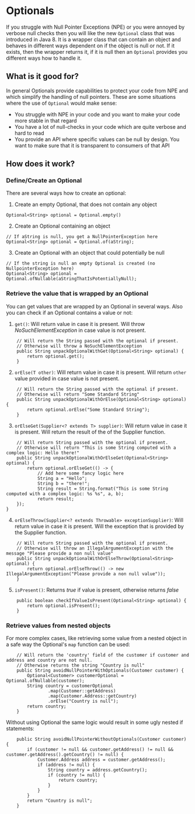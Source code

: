 # Optionals
If you struggle with Null Pointer Exceptions (NPE) or you were annoyed by verbose null checks then you will
like the new `Optional` class that was introduced in Java 8. It is a wrapper class that can contain an object 
and behaves in different ways dependent on if the object is null or not. If it exists, then the wrapper returns
it, if it is null then an `Optional` provides you different ways how to handle it.

## What is it good for?
In general Optionals provide capabilities to protect your code from NPE and which simplify the handling 
of null pointers. These are some situations where the use of `Optional` would make sense:
* You struggle with NPE in your code and you want to make your code more stable in that regard
* You have a lot of null-checks in your code which are quite verbose and hard to read
* You provide an API where specific values can be null by design. You want to make sure that it is transparent
 to consumers of that API  
 
## How does it work?
### Define/Create an Optional
There are several ways how to create an optional:
1. Create an empty Optional, that does not contain any object
```
Optional<String> optional = Optional.empty()
```
2. Create an Optional containing an object
```
// If aString is null, you get a NullPointerException here
Optional<String> optional = Optional.of(aString);
```
3. Create an Optional with an object that could potentially be null
```
// If the string is null an empty Optional is created (no NullpointerException here)
Optional<String> optional = Optional.ofNullable(aStringThatIsPotentiallyNull);
```

### Retrieve the value that is wrapped by an Optional
You can get values that are wrapped by an Optional in several ways. Also you can check if an Optional contains a value 
or not:  
1. `get()`: Will return value in case it is present. Will throw *NoSuchElementException* in case value is not present.
```
    // Will return the String passed with the optional if present. 
    // Otherwise will throw a NoSuchElementException
    public String unpackOptionalWithGet(Optional<String> optional) {
        return optional.get(); 
    }
```
2. `orElse(T other)`: Will return value in case it is present. Will return `other` value provided in case value is not 
present.
```
    // Will return the String passed with the optional if present. 
    // Otherwise will return "Some Standard String"
    public String unpackOptionalWithOrElse(Optional<String> optional) {
        return optional.orElse("Some Standard String");
    }
```
3. `orElseGet(Supplier<? extends T> supplier)`: Will return value in case it is present. Will return the result of the
of the Supplier function.
```
    // Will return String passed with the optional if present.  
    // Otherwise will return "This is some String computed with a complex logic: Hello there!"
    public String unpackOptionalWithOrElseGet(Optional<String> optional) {
        return optional.orElseGet(() -> {
            // Add here some fancy logic here
            String a = "Hello";
            String b = "there!";
            String result = String.format("This is some String computed with a complex logic: %s %s", a, b);
            return result;
    });
}
```
4. `orElseThrow(Supplier<? extends Throwable> exceptionSupplier)`: Will return value in case it is present. Will the 
exception that is provided by the Supplier function.
```
    // Will return String passed with the optional if present. 
    // Otherwise will throw an IllegalArgumentException with the message "Please provide a non null value"
    public String unpackOptionalWithOrElseThrow(Optional<String> optional) {
        return optional.orElseThrow(() -> new IllegalArgumentException("Please provide a non null value"));
    }
```
5. `isPresent()`: Returns *true* if value is present, otherwise returns *false*
```
    public boolean checkIfValueIsPresent(Optional<String> optional) {
        return optional.isPresent();
    }
```

### Retrieve values from nested objects
For more complex cases, like retrieving some value from a nested object in a safe way the Optional's `map` function 
can be used:
```
    // Will return the 'country' field of the customer if customer and address and country are not null.
    // Otherwise returns the string "Country is null"
    public String avoidNullPointerWithOptionals(Customer customer) {
        Optional<Customer> customerOptional = Optional.ofNullable(customer);
        String country = customerOptional
                .map(Customer::getAddress)
                .map(Customer.Address::getCountry)
                .orElse("Country is null");
        return country;
    }
``` 
Without using Optional the same logic would result in some ugly nested if statements:
```
    public String avoidNullPointerWithoutOptionals(Customer customer) {
        if (customer != null && customer.getAddress() != null && customer.getAddress().getCountry() != null) {
            Customer.Address address = customer.getAddress();
            if (address != null) {
                String country = address.getCountry();
                if (country != null) {
                    return country;
                }
            }
        }
        return "Country is null";
    }
```